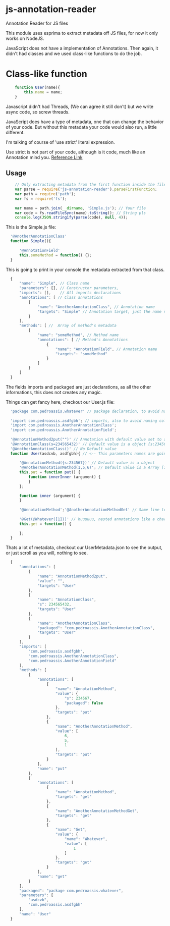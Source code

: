 # js-annotation-reader
Annotation Reader for JS files

This module uses esprima to extract metadata off JS files, for now it only works on NodeJS.

JavaScript does not have a implementation of Annotations.
Then again, it didn't had classes and we used class-like functions to do the job.

# Class-like function

```js
    function User(name){
        this.name = name;
    }
```

Javascript didn't had Threads, (We can agree it still don't) but we write async code, so screw threads.

JavaScript does have a type of metadata, one that can change the behavior of your code.
But without this metadata your code would also run, a little different.

I'm talking of course of 'use strict' literal expression.

Use strict is not part of your code, although is it code, much like an Annotation mind you.
[Reference Link](http://stackoverflow.com/a/17560270/1727493)


## Usage

```js
    // Only extracting metadata from the first function inside the file, we can change that later
    var parse = require('js-annotation-reader').parseFirstFunction;
    var path = require('path');
    var fs = require('fs');
    
    var name = path.join(__dirname, 'Simple.js'); // Your file
    var code = fs.readFileSync(name).toString(); // String pls
    console.log(JSON.stringify(parse(code), null, 4));
```

This is the Simple.js file:
```js
  '@AnotherAnnotationClass'
  function Simple(){
  
      '@AnnotationField'
      this.someMethod = function() {};
  }
```

This is going to print in your console the metadata extracted from that class.

```js
  {
      "name": "Simple", // Class name
      "parameters": [], // Constructor parameters,
      "imports": [],    // All imports declarations
      "annotations": [ // Class annotations
          {
              "name": "AnotherAnnotationClass", // Annotation name
              "targets": "Simple" // Annotation target, just the name not the function
          }
      ],
      "methods": [ //  Array of method's metadata
          {
              "name": "someMethod", // Method name
              "annotations": [ // Method's Annotations
                  {
                      "name": "AnnotationField", // Annotation name
                      "targets": "someMethod"
                  }
              ]
          }
      ]
  }
```

The fields imports and packaged are just declarations, as all the other informations, this does not creates any magic.

Things can get fancy here, checkout our User.js file:

```js
  'package com.pedroassis.whatever' // package declaration, to avoid naming colisions of course
  
  'import com.pedroassis.asdfgbh'; // imports, also to avoid naming colisions of course
  'import com.pedroassis.AnotherAnnotationClass';
  'import com.pedroassis.AnotherAnnotationField';
  
  '@AnnotationMethod2put("")' // Annotation with default value set to a empty string
  '@AnnotationClass(s=234565432)' // Default value is a object {s:234565432}
  '@AnotherAnnotationClass()' // No Default value
  function User(asdcvb, asdfgbh){ // <-- This parameters names are going to be also extrated
  
      '@AnnotationMethod({s:234567})' // Default value is a object
      '@AnotherAnnotationMethod(1,5,6)'; // Default value is a Array [1,5,6]
      this.put = function put() {
          function innerInner (argument) {
          }
      };
  
      function inner (argument) {
      }
  
      '@AnnotationMethod';'@AnotherAnnotationMethodGet' // Same line to prove a point   
      
      '@Get(@Whatever([1]))' // huuuuuu, nested annotations like a charm
      this.get = function() {
  
      };
  }
```

Thats a lot of metadata, checkout our UserMetadata.json to see the output, or just scroll as you will, nothing to see.

```js
  {
      "annotations": [
          {
              "name": "AnnotationMethod2put",
              "value": "",
              "targets": "User"
          },
          {
              "name": "AnnotationClass",
              "s": 234565432,
              "targets": "User"
          },
          {
              "name": "AnotherAnnotationClass",
              "packaged": "com.pedroassis.AnotherAnnotationClass",
              "targets": "User"
          }
      ],
      "imports": [
          "com.pedroassis.asdfgbh",
          "com.pedroassis.AnotherAnnotationClass",
          "com.pedroassis.AnotherAnnotationField"
      ],
      "methods": [
          {
              "annotations": [
                  {
                      "name": "AnnotationMethod",
                      "value": {
                          "s": 234567,
                          "packaged": false
                      },
                      "targets": "put"
                  },
                  {
                      "name": "AnotherAnnotationMethod",
                      "value": [
                          6,
                          5,
                          1
                      ],
                      "targets": "put"
                  }
              ],
              "name": "put"
          },
          {
              "annotations": [
                  {
                      "name": "AnnotationMethod",
                      "targets": "get"
                  },
                  {
                      "name": "AnotherAnnotationMethodGet",
                      "targets": "get"
                  },
                  {
                      "name": "Get",
                      "value": {
                          "name": "Whatever",
                          "value": [
                              1
                          ]
                      },
                      "targets": "get"
                  }
              ],
              "name": "get"
          }
      ],
      "packaged": "package com.pedroassis.whatever",
      "parameters": [
          "asdcvb",
          "com.pedroassis.asdfgbh"
      ],
      "name": "User"
  }
```
